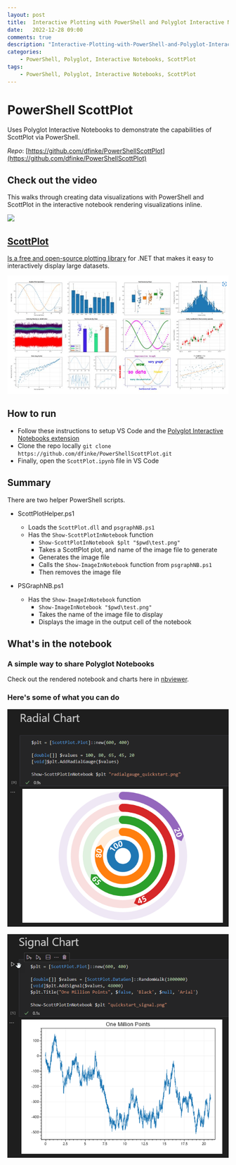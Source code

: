 ```yaml
---
layout: post
title:  Interactive Plotting with PowerShell and Polyglot Interactive Notebooks
date:   2022-12-28 09:00
comments: true
description: "Interactive-Plotting-with-PowerShell-and-Polyglot-Interactive-Notebooks"
categories:
    - PowerShell, Polyglot, Interactive Notebooks, ScottPlot
tags:
    - PowerShell, Polyglot, Interactive Notebooks, ScottPlot
---
```


# PowerShell ScottPlot

Uses Polyglot Interactive Notebooks to demonstrate the capabilities of ScottPlot via PowerShell.

*Repo*: [https://github.com/dfinke/PowerShellScottPlot](https://github.com/dfinke/PowerShellScottPlot)

## Check out the video

This walks through creating data visualizations with PowerShell and ScottPlot in the interactive notebook rendering  visualizations inline.

<a href="https://youtu.be/nL0JRukCU4k"><img src="https://img.youtube.com/vi/nL0JRukCU4k/0.jpg" width="200">

## ScottPlot

Is a free and [open-source plotting library](https://scottplot.net/) for .NET that makes it easy to interactively display large datasets.

![](/images/posts/ScottPlot/ScottPlot.png)


## How to run

- Follow these instructions to setup VS Code and the [Polyglot Interactive Notebooks extension](https://devblogs.microsoft.com/dotnet/polyglot-notebooks-december-2022-release/)
- Clone the repo locally `git clone https://github.com/dfinke/PowerShellScottPlot.git`
- Finally, open the `ScottPlot.ipynb` file in VS Code

## Summary
There are two helper PowerShell scripts.

- ScottPlotHelper.ps1
    - Loads the `ScottPlot.dll` and `psgraphNB.ps1`
    - Has the `Show-ScottPlotInNotebook` function
        - `Show-ScottPlotInNotebook $plt "$pwd\test.png"`
        - Takes a ScottPlot plot, and name of the image file to generate
        - Generates the image file
        - Calls the `Show-ImageInNotebook` function from `psgraphNB.ps1`
        - Then removes the image file

- PSGraphNB.ps1
    - Has the `Show-ImageInNotebook` function
        - `Show-ImageInNotebook "$pwd\test.png"`
        - Takes the name of the image file to display
        - Displays the image in the output cell of the notebook

## What's in the notebook

### A simple way to share Polyglot Notebooks
Check out the rendered notebook and charts here in [nbviewer](https://nbviewer.org/github/dfinke/PowerShellScottPlot/blob/master/ScottPlot.ipynb).

### Here's some of what you can do
![](/images/posts/ScottPlot/RadialChart.png)

![](/images/posts/ScottPlot/SignalChart.png)